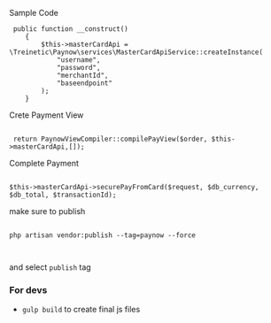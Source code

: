 Sample Code

```
 public function __construct()
    {
        $this->masterCardApi = \Treinetic\Paynow\services\MasterCardApiService::createInstance(
            "username",
            "password",
            "merchantId",
            "baseendpoint"
        );
    }
```

Crete Payment View

```

 return PaynowViewCompiler::compilePayView($order, $this->masterCardApi,[]);

```


Complete Payment

```

$this->masterCardApi->securePayFromCard($request, $db_currency, $db_total, $transactionId);

```

make sure to publish

```

php artisan vendor:publish --tag=paynow --force



```

and select `publish` tag 



### For devs 

* `gulp build` to create final js files
